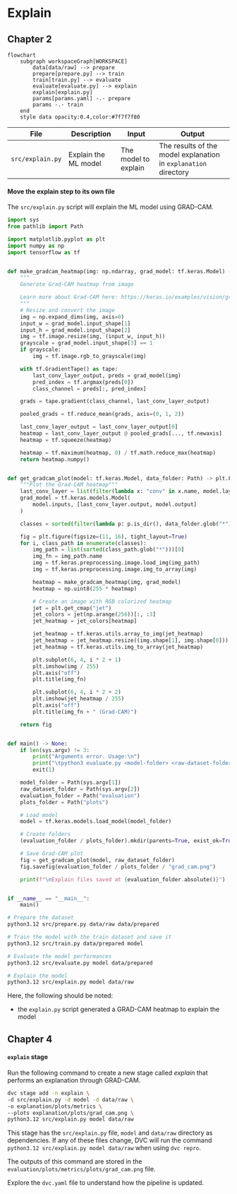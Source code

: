 # Explain

## Chapter 2

```mermaid
flowchart
    subgraph workspaceGraph[WORKSPACE]
        data[data/raw] --> prepare
        prepare[prepare.py] --> train
        train[train.py] --> evaluate
        evaluate[evaluate.py] --> explain
        explain[explain.py]
        params[params.yaml] -.- prepare
        params -.- train
    end
    style data opacity:0.4,color:#7f7f7f80
```

| **File**                | **Description**                                   | **Input**                                       | **Output**                                                      |
| ----------------------- | ------------------------------------------------- | ----------------------------------------------- | --------------------------------------------------------------- |
| `src/explain.py`        | Explain the ML model                              | The model to explain                            | The results of the model explanation in `explanation` directory |

#### Move the explain step to its own file

The `src/explain.py` script will explain the ML model using GRAD-CAM.

```py title="src/explain.py"
import sys
from pathlib import Path

import matplotlib.pyplot as plt
import numpy as np
import tensorflow as tf


def make_gradcam_heatmap(img: np.ndarray, grad_model: tf.keras.Model) -> np.ndarray:
    """
    Generate Grad-CAM heatmap from image

    Learn more about Grad-CAM here: https://keras.io/examples/vision/grad_cam/
    """
    # Resize and convert the image
    img = np.expand_dims(img, axis=0)
    input_w = grad_model.input_shape[1]
    input_h = grad_model.input_shape[2]
    img = tf.image.resize(img, (input_w, input_h))
    grayscale = grad_model.input_shape[3] == 1
    if grayscale:
        img = tf.image.rgb_to_grayscale(img)

    with tf.GradientTape() as tape:
        last_conv_layer_output, preds = grad_model(img)
        pred_index = tf.argmax(preds[0])
        class_channel = preds[:, pred_index]

    grads = tape.gradient(class_channel, last_conv_layer_output)

    pooled_grads = tf.reduce_mean(grads, axis=(0, 1, 2))

    last_conv_layer_output = last_conv_layer_output[0]
    heatmap = last_conv_layer_output @ pooled_grads[..., tf.newaxis]
    heatmap = tf.squeeze(heatmap)

    heatmap = tf.maximum(heatmap, 0) / tf.math.reduce_max(heatmap)
    return heatmap.numpy()


def get_gradcam_plot(model: tf.keras.Model, data_folder: Path) -> plt.Figure:
    """Plot the Grad-CAM heatmap"""
    last_conv_layer = list(filter(lambda x: "conv" in x.name, model.layers))[-1]
    grad_model = tf.keras.models.Model(
        model.inputs, [last_conv_layer.output, model.output]
    )

    classes = sorted(filter(lambda p: p.is_dir(), data_folder.glob("*")))

    fig = plt.figure(figsize=(11, 16), tight_layout=True)
    for i, class_path in enumerate(classes):
        img_path = list(sorted(class_path.glob("*")))[0]
        img_fn = img_path.name
        img = tf.keras.preprocessing.image.load_img(img_path)
        img = tf.keras.preprocessing.image.img_to_array(img)

        heatmap = make_gradcam_heatmap(img, grad_model)
        heatmap = np.uint8(255 * heatmap)

        # Create an image with RGB colorized heatmap
        jet = plt.get_cmap("jet")
        jet_colors = jet(np.arange(256))[:, :3]
        jet_heatmap = jet_colors[heatmap]

        jet_heatmap = tf.keras.utils.array_to_img(jet_heatmap)
        jet_heatmap = jet_heatmap.resize((img.shape[1], img.shape[0]))
        jet_heatmap = tf.keras.utils.img_to_array(jet_heatmap)

        plt.subplot(6, 4, i * 2 + 1)
        plt.imshow(img / 255)
        plt.axis("off")
        plt.title(img_fn)

        plt.subplot(6, 4, i * 2 + 2)
        plt.imshow(jet_heatmap / 255)
        plt.axis("off")
        plt.title(img_fn + " (Grad-CAM)")

    return fig


def main() -> None:
    if len(sys.argv) != 3:
        print("Arguments error. Usage:\n")
        print("\tpython3 evaluate.py <model-folder> <raw-dataset-folder>\n")
        exit(1)

    model_folder = Path(sys.argv[1])
    raw_dataset_folder = Path(sys.argv[2])
    evaluation_folder = Path("evaluation")
    plots_folder = Path("plots")

    # Load model
    model = tf.keras.models.load_model(model_folder)

    # Create folders
    (evaluation_folder / plots_folder).mkdir(parents=True, exist_ok=True)

    # Save Grad-CAM plot
    fig = get_gradcam_plot(model, raw_dataset_folder)
    fig.savefig(evaluation_folder / plots_folder / "grad_cam.png")

    print(f"\nExplain files saved at {evaluation_folder.absolute()}")


if __name__ == "__main__":
    main()
```

```sh title="Execute the following command(s) in a terminal"
# Prepare the dataset
python3.12 src/prepare.py data/raw data/prepared

# Train the model with the train dataset and save it
python3.12 src/train.py data/prepared model

# Evaluate the model performances
python3.12 src/evaluate.py model data/prepared

# Explain the model
python3.12 src/explain.py model data/raw
```

Here, the following should be noted:

- the `explain.py` script generated a GRAD-CAM heatmap to explain the model

## Chapter 4

#### `explain` stage

Run the following command to create a new stage called _explain_ that performs
an explanation through GRAD-CAM.

```sh title="Execute the following command(s) in a terminal"
dvc stage add -n explain \
-d src/explain.py -d model -d data/raw \
-o explanation/plots/metrics \
--plots explanation/plots/grad_cam.png \
python3.12 src/explain.py model data/raw
```

This stage has the `src/explain.py` file, `model` and `data/raw` directory as
dependencies. If any of these files change, DVC will run the command
`python3.12 src/explain.py model data/raw` when using `dvc repro`.

The outputs of this command are stored in the
`evaluation/plots/metrics/plots/grad_cam.png` file.

Explore the `dvc.yaml` file to understand how the pipeline is updated.
